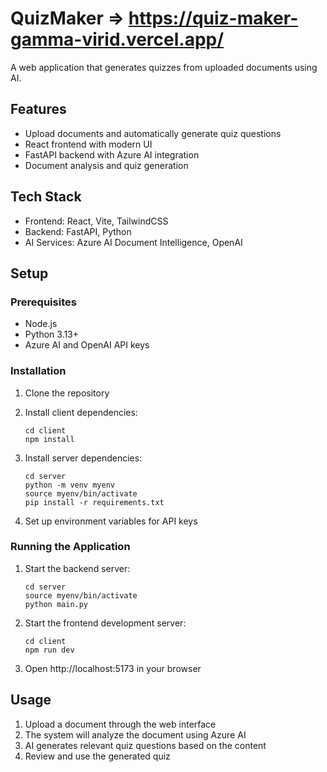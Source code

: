 # QuizMaker => https://quiz-maker-gamma-virid.vercel.app/

A web application that generates quizzes from uploaded documents using AI.

## Features

- Upload documents and automatically generate quiz questions
- React frontend with modern UI
- FastAPI backend with Azure AI integration
- Document analysis and quiz generation

## Tech Stack

- Frontend: React, Vite, TailwindCSS
- Backend: FastAPI, Python
- AI Services: Azure AI Document Intelligence, OpenAI

## Setup

### Prerequisites

- Node.js
- Python 3.13+
- Azure AI and OpenAI API keys

### Installation

1. Clone the repository
2. Install client dependencies:

   ```
   cd client
   npm install
   ```

3. Install server dependencies:

   ```
   cd server
   python -m venv myenv
   source myenv/bin/activate
   pip install -r requirements.txt
   ```

4. Set up environment variables for API keys

### Running the Application

1. Start the backend server:

   ```
   cd server
   source myenv/bin/activate
   python main.py
   ```

2. Start the frontend development server:

   ```
   cd client
   npm run dev
   ```

3. Open http://localhost:5173 in your browser

## Usage

1. Upload a document through the web interface
2. The system will analyze the document using Azure AI
3. AI generates relevant quiz questions based on the content
4. Review and use the generated quiz
